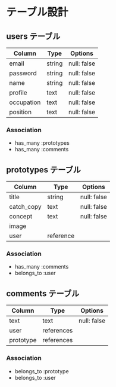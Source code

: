 # テーブル設計

## users テーブル

| Column             | Type   | Options     |
| ------------------ | ------ | ----------- |
| email              | string | null: false |
| password           | string | null: false |
| name               | string | null: false |
| profile            | text   | null: false |
| occupation         | text   | null: false |
| position           | text   | null: false |

### Association

- has_many :prototypes
- has_many :comments

## prototypes テーブル

| Column             | Type      | Options     |
| ------------------ | --------- | ----------- |
| title              | string    | null: false |
| catch_copy         | text      | null: false |
| concept            | text      | null: false |
| image              |           |             |
| user               | reference |             |


### Association

- has_many :comments
- belongs_to :user
 
## comments テーブル

| Column             | Type      | Options     |
| ------------------ | --------- | ----------- |
| text               | text      | null: false |
| user               | references|             |
| prototype          | references|             |



### Association

- belongs_to :prototype
- belongs_to :user
